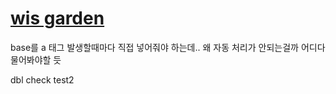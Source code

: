 # [wis garden](https://path-of-reason.github.io/wis-garden/)

base를 a 태그 발생할때마다 직접 넣어줘야 하는데..
왜 자동 처리가 안되는걸까
어디다 물어봐야할 듯


dbl check test2
